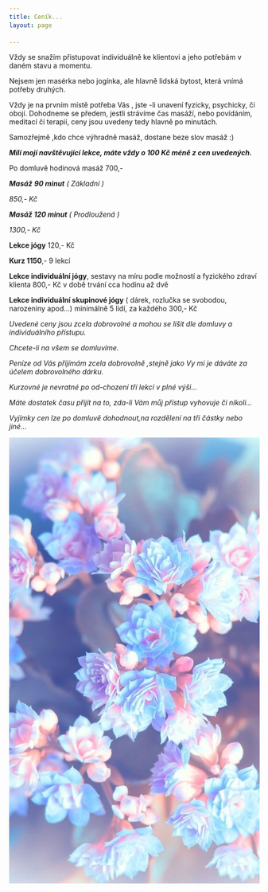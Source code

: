 ```yaml
---
title: Ceník...
layout: page

---
```

Vždy se snažím přistupovat individuálně ke klientovi a jeho potřebám v daném stavu a momentu.

Nejsem jen masérka nebo jogínka, ale hlavně lidská bytost, která vnímá potřeby druhých.

Vždy je na prvním místě potřeba Vás , jste -li unavení fyzicky, psychicky, či obojí. Dohodneme se předem, jestli strávíme čas masáží, nebo povídáním, meditací či terapií, ceny jsou uvedeny tedy hlavně po minutách.

Samozřejmě ,kdo chce výhradně masáž, dostane beze slov masáž :)

**_Milí mojí navštěvující lekce, máte vždy o 100 Kč méně z cen uvedených._**

Po domluvě hodinová masáž 700,-

**_Masáž_** **_90 minut_** _( Základní )_

_850,- Kč_

**_Masáž 120 minut_** _( Prodloužená )_

_1300,- Kč_

**Lekce jógy** 120,- Kč

**Kurz 1150**,- 9 lekcí

**Lekce individuální jógy**, sestavy na míru podle možností a fyzického zdraví klienta 800,- Kč v době trvání cca hodinu až dvě

**Lekce individuální skupinové jógy** ( dárek, rozlučka se svobodou, narozeniny apod...) minimálně 5 lidí, za každého  300,- Kč

_Uvedené ceny jsou zcela dobrovolné a mohou se lišit dle domluvy a individuálního přístupu._

_Chcete-li na všem se domluvíme._

_Peníze od Vás přijímám zcela dobrovolně ,stejně jako Vy mi je dáváte za účelem dobrovolného dárku._

_Kurzovné je nevratné po od-chození tří lekcí v plné výši…_

_Máte dostatek času přijít na to, zda-li Vám můj přístup vyhovuje či nikoli…_

_Vyjímky cen lze po domluvě dohodnout,na rozdělení na tři částky nebo jiné…_

![](/uploads/57fbb7ebfd1817b342675a8ebc96cdd1.jpg)
